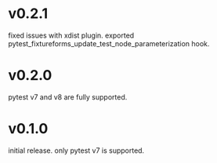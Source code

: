 # v0.2.1
fixed issues with xdist plugin. exported pytest_fixtureforms_update_test_node_parameterization hook.

# v0.2.0
pytest v7 and v8 are fully supported.

# v0.1.0
initial release. only pytest v7 is supported.


